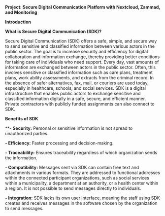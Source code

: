 **Project: Secure Digital Communication Platform with Nextcloud, Zammad, and Monitoring**

**Introduction**

**What is Secure Digital Communication (SDK)?**

Secure Digital Communication (SDK) offers a safe, simple, and secure way to send sensitive and classified information between various actors in the public sector. The goal is to increase security and efficiency for digital collaboration and information exchange, thereby providing better conditions for taking care of individuals who need support. Every day, vast amounts of information are exchanged between actors in the public sector. Often, this involves sensitive or classified information such as care plans, treatment plans, work ability assessments, and extracts from the criminal record. In the absence of safer alternatives, fax, mail, or couriers are used today, especially in healthcare, schools, and social services.
SDK is a digital infrastructure that enables public actors to exchange sensitive and classified information digitally in a safe, secure, and efficient manner. Private contractors with publicly funded assignments can also connect to SDK.

**Benefits of SDK**

**- **Security:** Personal or sensitive information is not spread to unauthorized parties.

**- Efficiency:** Faster processing and decision-making.

**- Traceability:** Ensures traceability regardless of which organization sends the information.

**- Compatibility:** Messages sent via SDK can contain free text and attachments in various formats. They are addressed to functional addresses within the connected participant organizations, such as social services within a municipality, a department at an authority, or a health center within a region. It is not possible to send messages directly to individuals.

**- Integration:** SDK lacks its own user interface, meaning the staff using SDK creates and receives messages in the software chosen by the organization to send messages.

